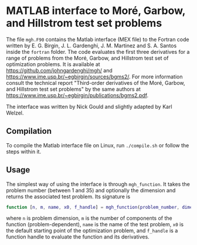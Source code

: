 # MATLAB interface to Moré, Garbow, and Hillstrom test set problems

The file `mgh.F90` contains the Matlab interface (MEX file) to the Fortran code written by E. G. Birgin, J. L. Gardenghi, J. M. Martinez and S. A. Santos inside the `fortran` folder.
The code evaluates the first three derivatives for a range of problems from the Moré, Garbow, and Hillstrom test set of optimization problems.
It is available at https://github.com/johngardenghi/mgh/ and https://www.ime.usp.br/~egbirgin/sources/bgms2/.
For more information consult the technical report "Third-order derivatives of the Moré, Garbow, and Hillstrom test set problems" by the same authors at https://www.ime.usp.br/~egbirgin/publications/bgms2.pdf.

The interface was written by Nick Gould and slightly adapted by Karl Welzel.


## Compilation

To compile the Matlab interface file on Linux, run `./compile.sh` or follow the steps within it.


## Usage

The simplest way of using the interface is through `mgh_function`.
It takes the problem number (between 1 and 35) and optionally the dimension and returns the associated test problem.
Its signature is
```MATLAB
function [n, m, name, x0, f_handle] = mgh_function(problem_number, dimension)
```
where `n` is problem dimension, `m` is the number of components of the function (problem-dependent), `name` is the name of the test problem, `x0` is the default starting point of the optimization problem, and `f_handle` is a function handle to evaluate the function and its derivatives.
